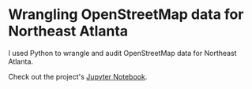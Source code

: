 # Wrangling OpenStreetMap data for Northeast Atlanta

I used Python to wrangle and audit OpenStreetMap data for Northeast Atlanta.

Check out the project's [Jupyter Notebook](https://github.com/mikeharkin/northeast-atlanta-OSM/blob/master/northeast_atlanta_OSM.ipynb).
